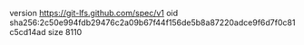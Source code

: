 version https://git-lfs.github.com/spec/v1
oid sha256:2c50e994fdb29476c2a09b67f44f156de5b8a87220adce9f6d7f0c81c5cd14ad
size 8110
